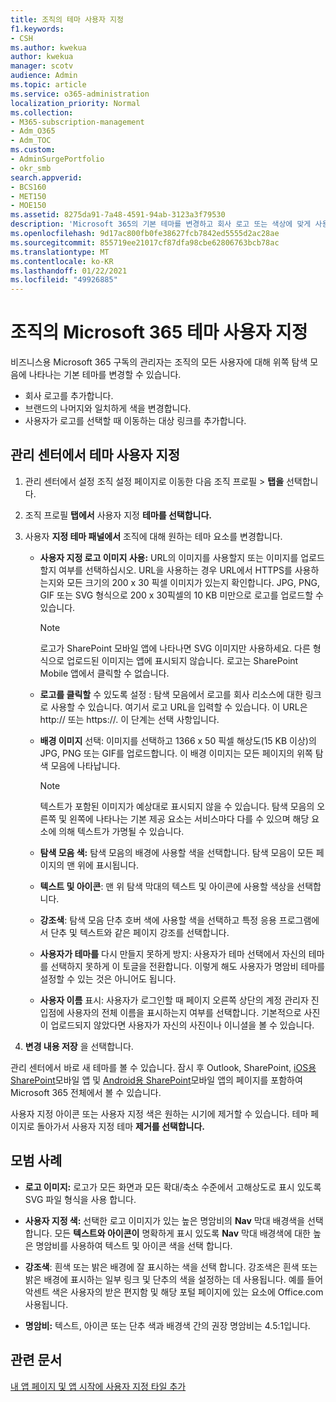 ```yaml
---
title: 조직의 테마 사용자 지정
f1.keywords:
- CSH
ms.author: kwekua
author: kwekua
manager: scotv
audience: Admin
ms.topic: article
ms.service: o365-administration
localization_priority: Normal
ms.collection:
- M365-subscription-management
- Adm_O365
- Adm_TOC
ms.custom:
- AdminSurgePortfolio
- okr_smb
search.appverid:
- BCS160
- MET150
- MOE150
ms.assetid: 8275da91-7a48-4591-94ab-3123a3f79530
description: 'Microsoft 365의 기본 테마를 변경하고 회사 로고 또는 색상에 맞게 사용자 지정하는 방법을 배워야 합니다. '
ms.openlocfilehash: 9d17ac800fb0fe38627fcb7842ed5555d2ac28ae
ms.sourcegitcommit: 855719ee21017cf87dfa98cbe62806763bcb78ac
ms.translationtype: MT
ms.contentlocale: ko-KR
ms.lasthandoff: 01/22/2021
ms.locfileid: "49926885"
---
```

# <a name="customize-the-microsoft-365-theme-for-your-organization"></a>조직의 Microsoft 365 테마 사용자 지정

비즈니스용 Microsoft 365 구독의 관리자는 조직의 모든 사용자에 대해 위쪽 탐색 모음에 나타나는 기본 테마를 변경할 수 있습니다.

- 회사 로고를 추가합니다.
- 브랜드의 나머지와 일치하게 색을 변경합니다.
- 사용자가 로고를 선택할 때 이동하는 대상 링크를 추가합니다.
  
## <a name="customize-your-theme-in-the-admin-center"></a>관리 센터에서 테마 사용자 지정

1. 관리 센터에서 설정 조직  설정 페이지로 이동한 다음 조직 프로필 \>  **탭을** 선택합니다.

2. 조직 프로필 **탭에서** 사용자 지정 **테마를 선택합니다.**

3. 사용자 **지정 테마 패널에서** 조직에 대해 원하는 테마 요소를 변경합니다.

    - **사용자 지정 로고 이미지 사용:** URL의 이미지를 사용할지 또는 이미지를 업로드할지 여부를 선택하십시오. URL을 사용하는 경우 URL에서 HTTPS를 사용하는지와 모든 크기의 200 x 30 픽셀 이미지가 있는지 확인합니다. JPG, PNG, GIF 또는 SVG 형식으로 200 x 30픽셀의 10 KB 미만으로 로고를 업로드할 수 있습니다.

      > [!NOTE]
      > 로고가 SharePoint 모바일 앱에 나타나면 SVG 이미지만 사용하세요. 다른 형식으로 업로드된 이미지는 앱에 표시되지 않습니다. 로고는 SharePoint Mobile 앱에서 클릭할 수 없습니다.

    - **로고를 클릭할** 수 있도록 설정 : 탐색 모음에서 로고를 회사 리소스에 대한 링크로 사용할 수 있습니다. 여기서 로고 URL을 입력할 수 있습니다. 이 URL은 http:// 또는 https://. 이 단계는 선택 사항입니다.

    - **배경 이미지** 선택: 이미지를 선택하고 1366 x 50 픽셀 해상도(15 KB 이상)의 JPG, PNG 또는 GIF를 업로드합니다. 이 배경 이미지는 모든 페이지의 위쪽 탐색 모음에 나타납니다.

      > [!NOTE]
      > 텍스트가 포함된 이미지가 예상대로 표시되지 않을 수 있습니다. 탐색 모음의 오른쪽 및 왼쪽에 나타나는 기본 제공 요소는 서비스마다 다를 수 있으며 해당 요소에 의해 텍스트가 가명될 수 있습니다.

    - **탐색 모음 색:** 탐색 모음의 배경에 사용할 색을 선택합니다. 탐색 모음이 모든 페이지의 맨 위에 표시됩니다.

    - **텍스트 및 아이콘**: 맨 위 탐색 막대의 텍스트 및 아이콘에 사용할 색상을 선택합니다.

    - **강조색**: 탐색 모음 단추 호버 색에 사용할 색을 선택하고 특정 응용 프로그램에서 단추 및 텍스트와 같은 페이지 강조를 선택합니다.

    - **사용자가 테마를** 다시 만들지 못하게 방지: 사용자가 테마 선택에서 자신의 테마를 선택하지 못하게 이 토글을 전환합니다. 이렇게 해도 사용자가 명암비 테마를 설정할 수 있는 것은 아니어도 됩니다.

    - **사용자 이름** 표시: 사용자가 로그인할 때 페이지 오른쪽 상단의 계정 관리자 진입점에 사용자의 전체 이름을 표시하는지 여부를 선택합니다. 기본적으로 사진이 업로드되지 않았다면 사용자가 자신의 사진이나 이니셜을 볼 수 있습니다.

4. **변경 내용 저장** 을 선택합니다.

관리 센터에서 바로 새 테마를 볼 수 있습니다. 잠시 후 Outlook, SharePoint, [iOS용 SharePoint](https://support.microsoft.com/office/339402ce-16bb-4c97-9475-0c5375ccef7a)모바일 앱 및 [Android용 SharePoint](https://support.microsoft.com/office/d875654b-fb0a-4dbe-a17a-a676cf936284)모바일 앱의 페이지를 포함하여 Microsoft 365 전체에서 볼 수 있습니다.

사용자 지정 아이콘 또는 사용자 지정 색은 원하는 시기에 제거할 수 있습니다. 테마 페이지로 돌아가서 사용자 지정 테마 **제거를 선택합니다.**
  
## <a name="best-practices"></a>모범 사례

- **로고 이미지:** 로고가 모든 화면과 모든 확대/축소 수준에서 고해상도로 표시 있도록 SVG 파일 형식을 사용 합니다.

- **사용자 지정 색:** 선택한 로고 이미지가 있는 높은  명암비의 **Nav** 막대 배경색을 선택 합니다. 모든 **텍스트와 아이콘이** 명확하게 표시 있도록 **Nav** 막대 배경색에 대한 높은 명암비를 사용하여 텍스트 및 아이콘 색을 선택 합니다.

- **강조색**: 흰색 또는 밝은 배경에 잘 표시하는 색을 선택 합니다. 강조색은 흰색 또는 밝은 배경에 표시하는 일부 링크 및 단추의 색을 설정하는 데 사용됩니다. 예를 들어 악센트 색은 사용자의 받은 편지함 및 해당 포털 페이지에 있는 요소에 Office.com 사용됩니다.
  
- **명암비:** 텍스트, 아이콘 또는 단추 색과 배경색 간의 권장 명암비는 4.5:1입니다.
  
## <a name="related-articles"></a>관련 문서

[내 앱 페이지 및 앱 시작에 사용자 지정 타일 추가](../manage/customize-the-app-launcher.md)
